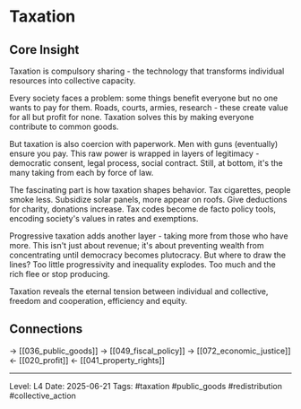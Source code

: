 # Taxation

## Core Insight
Taxation is compulsory sharing - the technology that transforms individual resources into collective capacity.

Every society faces a problem: some things benefit everyone but no one wants to pay for them. Roads, courts, armies, research - these create value for all but profit for none. Taxation solves this by making everyone contribute to common goods.

But taxation is also coercion with paperwork. Men with guns (eventually) ensure you pay. This raw power is wrapped in layers of legitimacy - democratic consent, legal process, social contract. Still, at bottom, it's the many taking from each by force of law.

The fascinating part is how taxation shapes behavior. Tax cigarettes, people smoke less. Subsidize solar panels, more appear on roofs. Give deductions for charity, donations increase. Tax codes become de facto policy tools, encoding society's values in rates and exemptions.

Progressive taxation adds another layer - taking more from those who have more. This isn't just about revenue; it's about preventing wealth from concentrating until democracy becomes plutocracy. But where to draw the lines? Too little progressivity and inequality explodes. Too much and the rich flee or stop producing.

Taxation reveals the eternal tension between individual and collective, freedom and cooperation, efficiency and equity.

## Connections
→ [[036_public_goods]]
→ [[049_fiscal_policy]]
→ [[072_economic_justice]]
← [[020_profit]]
← [[041_property_rights]]

---
Level: L4
Date: 2025-06-21
Tags: #taxation #public_goods #redistribution #collective_action